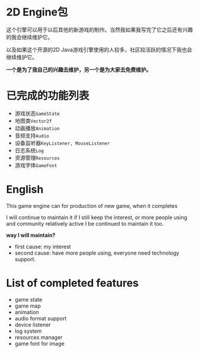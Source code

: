 # 2D Engine包

这个引擎可以用于以后其他的新游戏的制作。当然我如果我写完了它之后还有兴趣的我会继续维护它。

以及如果这个开源的2D Java游戏引擎使用的人较多，社区较活跃的情况下我也会继续维护它。

**一个是为了我自己的兴趣去维护，另一个是为大家去免费维护。**

# 已完成的功能列表 

- 游戏状态`GameState`
- 地图类`Vector2f`
- 动画播放`Animation`
- 音频支持`Audio`
- 设备监听器`KeyListener, MouseListener`
- 日志系统`Log`
- 资源管理`Resources`
- 游戏字体`GameFont`

# English

This game engine can for production of new game, when it completes

I will continue to maintain it if I still keep the interest, or more people using and community relatively active I be continued to maintain it too.

**way I will maintain?**

- first cause: my interest
- second cause: have more people using, everyone need technology support.

# List of completed features

- game state
- game map
- animation
- audio format support
- device listener
- log system
- resources manager
- game font for image